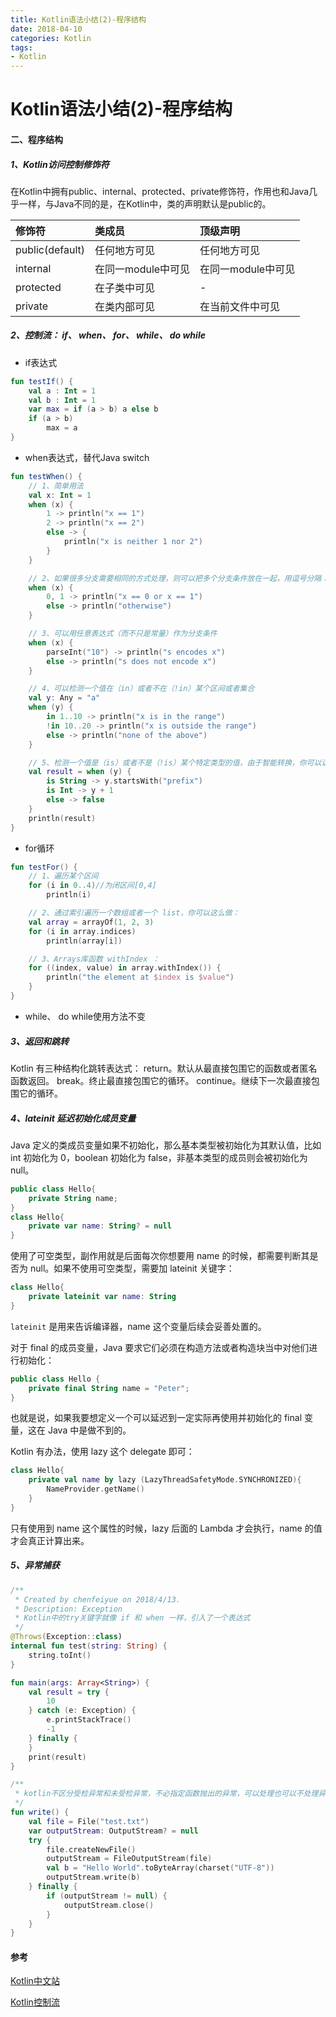 ```yaml
---
title: Kotlin语法小结(2)-程序结构
date: 2018-04-10
categories: Kotlin
tags:
- Kotlin
---
```


# Kotlin语法小结(2)-程序结构

#### 二、程序结构

##### 1、Kotlin访问控制修饰符

在Kotlin中拥有public、internal、protected、private修饰符，作用也和Java几乎一样，与Java不同的是，在Kotlin中，类的声明默认是public的。

| 修饰符          | 类成员             | 顶级声明           |
| :-------------- | :----------------- | :----------------- |
| public(default) | 任何地方可见       | 任何地方可见       |
| internal        | 在同一module中可见 | 在同一module中可见 |
| protected       | 在子类中可见       | -                  |
| private         | 在类内部可见       | 在当前文件中可见   |

<!-- more -->

##### 2、控制流： if、 when、 for、 while、 do while

- if表达式

```kotlin
fun testIf() {
    val a : Int = 1
    val b : Int = 1
    var max = if (a > b) a else b
    if (a > b)
        max = a
}
```

- when表达式，替代Java switch

```kotlin
fun testWhen() {
    // 1、简单用法
    val x: Int = 1
    when (x) {
        1 -> println("x == 1")
        2 -> println("x == 2")
        else -> {
            println("x is neither 1 nor 2")
        }
    }

    // 2、如果很多分支需要相同的方式处理，则可以把多个分支条件放在一起，用逗号分隔：
    when (x) {
        0, 1 -> println("x == 0 or x == 1")
        else -> println("otherwise")
    }

    // 3、可以用任意表达式（而不只是常量）作为分支条件
    when (x) {
        parseInt("10") -> println("s encodes x")
        else -> println("s does not encode x")
    }

    // 4、可以检测一个值在（in）或者不在（!in）某个区间或者集合
    val y: Any = "a"
    when (y) {
        in 1..10 -> println("x is in the range")
        !in 10..20 -> println("x is outside the range")
        else -> println("none of the above")
    }

    // 5、检测一个值是（is）或者不是（!is）某个特定类型的值，由于智能转换，你可以访问该类型的方法和属性而需任何额外的检测。
    val result = when (y) {
        is String -> y.startsWith("prefix")
        is Int -> y + 1
        else -> false
    }
    println(result)
}
```

- for循环

```kotlin
fun testFor() {
    // 1、遍历某个区间
    for (i in 0..4)//为闭区间[0,4]
        println(i)

    // 2、通过索引遍历一个数组或者一个 list，你可以这么做：
    val array = arrayOf(1, 2, 3)
    for (i in array.indices)
        println(array[i])

    // 3、Arrays库函数 withIndex ：
    for ((index, value) in array.withIndex()) {
        println("the element at $index is $value")
    }
}
```

- while、 do while使用方法不变

##### 3、返回和跳转

Kotlin 有三种结构化跳转表达式：
return。默认从最直接包围它的函数或者匿名函数返回。
break。终止最直接包围它的循环。
continue。继续下一次最直接包围它的循环。

##### 4、lateinit 延迟初始化成员变量

Java 定义的类成员变量如果不初始化，那么基本类型被初始化为其默认值，比如 int 初始化为 0，boolean 初始化为 false，非基本类型的成员则会被初始化为 null。

```kotlin
public class Hello{
    private String name;
}
class Hello{
    private var name: String? = null
}
```

使用了可空类型，副作用就是后面每次你想要用 name 的时候，都需要判断其是否为 null。如果不使用可空类型，需要加 lateinit 关键字：

```kotlin
class Hello{
    private lateinit var name: String
}
```

`lateinit` 是用来告诉编译器，name 这个变量后续会妥善处置的。

对于 final 的成员变量，Java 要求它们必须在构造方法或者构造块当中对他们进行初始化：

```kotlin
public class Hello {
    private final String name = "Peter";
}
```

也就是说，如果我要想定义一个可以延迟到一定实际再使用并初始化的 final 变量，这在 Java 中是做不到的。

Kotlin 有办法，使用 lazy 这个 delegate 即可：

```kotlin
class Hello{
    private val name by lazy (LazyThreadSafetyMode.SYNCHRONIZED){
        NameProvider.getName()
    }
}
```

只有使用到 name 这个属性的时候，lazy 后面的 Lambda 才会执行，name 的值才会真正计算出来。

##### 5、异常捕获

```kotlin
/**
 * Created by chenfeiyue on 2018/4/13.
 * Description: Exception
 * Kotlin中的try关键字就像 if 和 when 一样，引入了一个表达式
 */
@Throws(Exception::class)
internal fun test(string: String) {
    string.toInt()
}

fun main(args: Array<String>) {
    val result = try {
        10
    } catch (e: Exception) {
        e.printStackTrace()
        -1
    } finally {
    }
    print(result)
}

/**
 * kotlin不区分受检异常和未受检异常，不必指定函数抛出的异常，可以处理也可以不处理异常。
 */
fun write() {
    val file = File("test.txt")
    var outputStream: OutputStream? = null
    try {
        file.createNewFile()
        outputStream = FileOutputStream(file)
        val b = "Hello World".toByteArray(charset("UTF-8"))
        outputStream.write(b)
    } finally {
        if (outputStream != null) {
            outputStream.close()
        }
    }
}
```

#### 参考

[Kotlin中文站](https://www.kotlincn.net/)

[Kotlin控制流](http://blog.csdn.net/jhj_24/article/details/53896224)